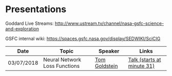 # Presentations

Goddard Live Streams: http://www.ustream.tv/channel/nasa-gsfc-science-and-exploration

GSFC internal wiki: https://spaces.gsfc.nasa.gov/display/SEDWIKI/SciCIG

| Date | Topic | Speaker | Links |
| --- | --- | --- | --- |
| 03/07/2018 | Neural Network Loss Functions | [Tom Goldstein](https://www.cs.umd.edu/~tomg/) | [Talk (starts at minute 31)](http://www.ustream.tv/recorded/113439023) |
